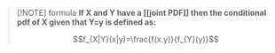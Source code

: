 
> [!NOTE] formula
> **If X and Y have a [[joint PDF]] then the conditional pdf of X given that Y=y is defined as:**
> 
> $$f_{X|Y}(x|y)=\frac{f(x.y)}{f_{Y}(y)}$$
